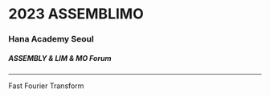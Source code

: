 2023 ASSEMBLIMO
===============

### Hana Academy Seoul
##### ASSEMBLY & LIM & MO Forum
----------
Fast Fourier Transform
